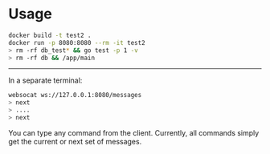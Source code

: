 
# Usage

```bash
docker build -t test2 .
docker run -p 8080:8080 --rm -it test2
> rm -rf db_test* && go test -p 1 -v
> rm -rf db && /app/main
```

------

In a separate terminal:
```bash
websocat ws://127.0.0.1:8080/messages
> next
> ....
> next
```

You can type any command from the client. Currently, all commands
simply get the current or next set of messages.